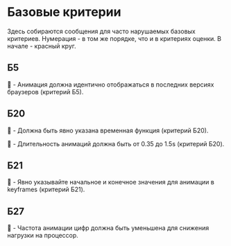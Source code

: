 # Базовые критерии

Здесь собираются сообщения для часто нарушаемых базовых критериев. Нумерация - в том же порядке, что и в критериях оценки. В начале - красный круг.


## Б5

:red_circle: - Анимация должна идентично отображаться в последних версиях браузеров (критерий Б5).


## Б20

:red_circle: - Должна быть явно указана временная функция (критерий Б20).

:red_circle: - Длительность анимаций должна быть от 0.35 до 1.5s (критерий Б20).


## Б21

:red_circle: - Явно указывайте начальное и конечное значения для анимации в keyframes (критерий Б21).


## Б27

:red_circle: - Частота анимации цифр должна быть уменьшена для снижения нагрузки на процессор.

